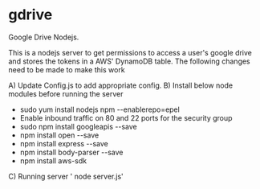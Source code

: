 # gdrive
Google Drive Nodejs.

This is a nodejs server to get permissions to access a user's google drive and stores the tokens in a AWS' DynamoDB table. The following changes need to be made to make this work

A) Update Config.js to add appropriate config.
B) Install below node modules before running the server
   - sudo yum install nodejs npm --enablerepo=epel
   - Enable inbound traffic on 80 and 22 ports for the security group
   - sudo npm install googleapis --save
   - npm install open --save
   - npm install express --save
   - npm install body-parser --save
   - npm install aws-sdk
   
C) Running server ' node server.js'



